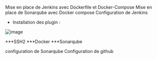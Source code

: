 Mise en place de Jenkins avec Dockerfile et Docker-Compose
Mise en place de Sonarqube avec Docker compose
Configuration de Jenkins

- Installation des plugin :

![image](https://github.com/user-attachments/assets/bd211ba2-fea6-4bd4-a3b4-2d6b1a3a4197)

***SSH2
***Docker
***Sonarqube


configuration de Sonarqube
Configuration de github

